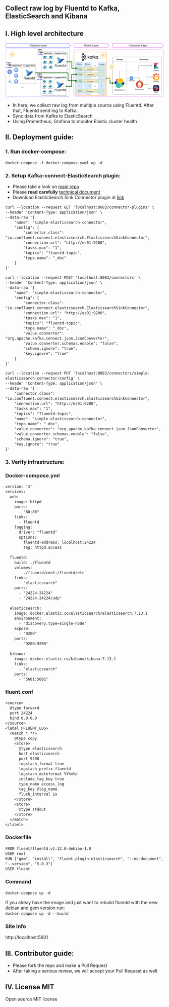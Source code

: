 ## Collect raw log by Fluentd to Kafka, ElasticSearch and Kibana 

## I. High level architecture

![alt text](./docs/imgs/efk-high-level.png)

- In here, we collect raw log from multiple source using Fluentd. After that, Fluentd send log to Kafka.
- Sync data from Kafka to ElasticSearch
- Using Prometheus, Grafana to monitor Elastic cluster health
## II. Deployment guide:

### 1. Run docker-compose:
```shell
docker-compose -f docker-compose.yaml up -d
```
### 2. Setup Kafka-connect-ElasticSearch plugin:
- Please take a look on [main repo](https://github.com/confluentinc/kafka-connect-elasticsearch)
- Please **read carefully** [technical document](https://docs.confluent.io/kafka-connect-elasticsearch/current/overview.html)
- Download ElasticSearch Sink Connector plugin at [link](https://www.confluent.io/hub/confluentinc/kafka-connect-elasticsearch?_ga=2.186461033.1146845704.1640941015-936199150.1640662320)

```shell
curl --location --request GET 'localhost:8083/connector-plugins' \
--header 'Content-Type: application/json' \
--data-raw '{
    "name": "simple-elasticsearch-connector",
    "config": {
        "connector.class": "io.confluent.connect.elasticsearch.ElasticsearchSinkConnector",
        "connection.url": "http://es01:9200",
        "tasks.max": "1",
        "topics": "fluentd-topic",
        "type.name": "_doc"
    }
}'
```

```shell
curl --location --request POST 'localhost:8083/connectors' \
--header 'Content-Type: application/json' \
--data-raw '{
    "name": "simple-elasticsearch-connector",
    "config": {
        "connector.class": "io.confluent.connect.elasticsearch.ElasticsearchSinkConnector",
        "connection.url": "http://es01:9200",
        "tasks.max": "1",
        "topics": "fluentd-topic",
        "type.name": "_doc",
        "value.converter": "org.apache.kafka.connect.json.JsonConverter",
        "value.converter.schemas.enable": "false",
        "schema.ignore": "true",
        "key.ignore": "true"
    }
}'
```

```shell
curl --location --request PUT 'localhost:8083/connectors/simple-elasticsearch-connector/config' \
--header 'Content-Type: application/json' \
--data-raw '{
    "connector.class": "io.confluent.connect.elasticsearch.ElasticsearchSinkConnector",
    "connection.url": "http://es01:9200",
    "tasks.max": "1",
    "topics": "fluentd-topic",
    "name": "simple-elasticsearch-connector",
    "type.name": "_doc",
    "value.converter": "org.apache.kafka.connect.json.JsonConverter",
    "value.converter.schemas.enable": "false",
    "schema.ignore": "true",
    "key.ignore": "true"
}'
```
### 3. Verify infrastructure:

### Docker-compose.yml
```
version: '3'
services:
  web:
    image: httpd
    ports:
      - "80:80"
    links:
      - fluentd
    logging:
      driver: "fluentd"
      options:
        fluentd-address: localhost:24224
        tag: httpd.access

  fluentd:
    build: ./fluentd
    volumes:
      - ./fluentd/conf:/fluentd/etc
    links:
      - "elasticsearch"
    ports:
      - "24224:24224"
      - "24224:24224/udp"

  elasticsearch:
    image: docker.elastic.co/elasticsearch/elasticsearch:7.13.1
    environment:
      - "discovery.type=single-node"
    expose:
      - "9200"
    ports:
      - "9200:9200"

  kibana:
    image: docker.elastic.co/kibana/kibana:7.13.1
    links:
      - "elasticsearch"
    ports:
      - "5601:5601"
```
### fluent.conf
```
<source>
  @type forward
  port 24224
  bind 0.0.0.0
</source>
<label @FLUENT_LOG>
  <match *.**>
    @type copy
    <store>
      @type elasticsearch
      host elasticsearch
      port 9200
      logstash_format true
      logstash_prefix fluentd
      logstash_dateformat %Y%m%d
      include_tag_key true
      type_name access_log
      tag_key @log_name
      flush_interval 1s
    </store>
    <store>
      @type stdout
    </store>
  </match>
</label>
```
### Dockerfile 
```
FROM fluent/fluentd:v1.12.0-debian-1.0
USER root
RUN ["gem", "install", "fluent-plugin-elasticsearch", "--no-document", "--version", "5.0.3"]
USER fluent
```

### Command
`docker-compose up -d`

If you alreay have the image and just want to rebuild fluentd with the new debian and gem version run:  
`docker-compose up -d --build`

### Site Info
http://localhost:5601

## III. Contributor guide:
- Please fork the repo and make a Pull Request
- After taking a serious review, we will accept your Pull Request as well

## IV. License MIT

Open source MIT license

